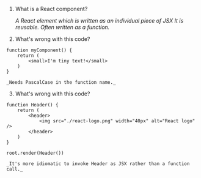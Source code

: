 1. What is a React component?

    _A React element which is written as an individual piece of JSX It is reusable. Often written as a function._

2. What's wrong with this code?
```
function myComponent() {
    return (
        <small>I'm tiny text!</small>
    )
}
```

    _Needs PascalCase in the function name._

3. What's wrong with this code?
```
function Header() {
    return (
        <header>
            <img src="./react-logo.png" width="40px" alt="React logo" />
        </header>
    )
}

root.render(Header())
```

    _It's more idiomatic to invoke Header as JSX rather than a function call._